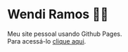 # Wendi Ramos 🧜‍♀️
Meu site pessoal usando Github Pages.   
Para acessá-lo [clique aqui](https://wendiramos.github.io/projeto-web1.github.io/).
